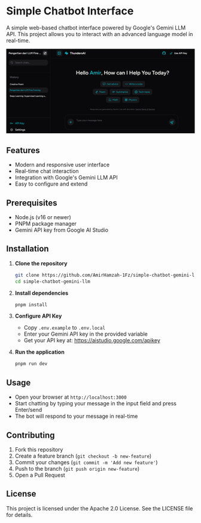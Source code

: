 # Simple Chatbot Interface

A simple web-based chatbot interface powered by Google's Gemini LLM API. This project allows you to interact with an advanced language model in real-time.

![Project Screenshot](public/screenshot.png)

## Features

- Modern and responsive user interface
- Real-time chat interaction
- Integration with Google's Gemini LLM API
- Easy to configure and extend

## Prerequisites

- Node.js (v16 or newer)
- PNPM package manager
- Gemini API key from Google AI Studio

## Installation

1. **Clone the repository**

   ```bash
   git clone https://github.com/AmirHamzah-1Fz/simple-chatbot-gemini-llm.git
   cd simple-chatbot-gemini-llm
   ```

2. **Install dependencies**

   ```bash
   pnpm install
   ```

3. **Configure API Key**

   - Copy `.env.example` to `.env.local`
   - Enter your Gemini API key in the provided variable
   - Get your API key at: https://aistudio.google.com/apikey

4. **Run the application**
   ```bash
   pnpm run dev
   ```

## Usage

- Open your browser at `http://localhost:3000`
- Start chatting by typing your message in the input field and press Enter/send
- The bot will respond to your message in real-time

## Contributing

1. Fork this repository
2. Create a feature branch (`git checkout -b new-feature`)
3. Commit your changes (`git commit -m 'Add new feature'`)
4. Push to the branch (`git push origin new-feature`)
5. Open a Pull Request

## License

This project is licensed under the Apache 2.0 License. See the LICENSE file for details.
